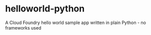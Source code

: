 # helloworld-python
A Cloud Foundry hello world sample app written in plain Python - no frameworks used

